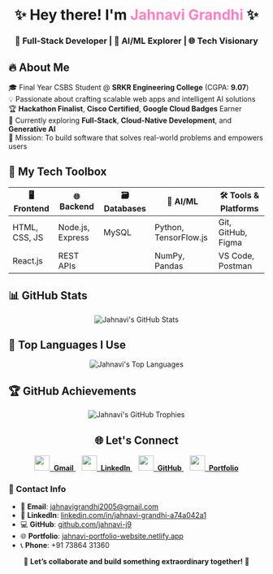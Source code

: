 <h1 align="center">✨ Hey there! I'm <span style="color:#ff80bf;">Jahnavi Grandhi</span> ✨</h1>
<h3 align="center">🚀 Full-Stack Developer | 🤖 AI/ML Explorer | 🌐 Tech Visionary</h3>


## 🔥 About Me

🎓 Final Year CSBS Student @ **SRKR Engineering College** (CGPA: **9.07**)  
💡 Passionate about crafting scalable web apps and intelligent AI solutions  
🏆 **Hackathon Finalist**, **Cisco Certified**, **Google Cloud Badges** Earner  
🌱 Currently exploring **Full-Stack**, **Cloud-Native Development**, and **Generative AI**  
🎯 Mission: To build software that solves real-world problems and empowers users



## 🚀 My Tech Toolbox

| 🖥️ Frontend      | 🌐 Backend       | 🗃️ Databases    | 🤖 AI/ML             | 🛠️ Tools & Platforms     |
|------------------|------------------|------------------|----------------------|--------------------------|
| HTML, CSS, JS    | Node.js, Express | MySQL            | Python, TensorFlow.js| Git, GitHub, Figma       |
| React.js         | REST APIs        |                  | NumPy, Pandas        | VS Code, Postman         |



## 📊 GitHub Stats

<p align="center">
  <img src="https://github-readme-stats.vercel.app/api?username=jahnavi-j9&show_icons=true&theme=tokyonight&hide_border=true&count_private=true" alt="Jahnavi's GitHub Stats" />
</p>



## 💬 Top Languages I Use

<p align="center">
  <img src="https://github-readme-stats.vercel.app/api/top-langs/?username=jahnavi-j9&layout=compact&theme=tokyonight&hide_border=true" alt="Jahnavi's Top Languages" />
</p>



## 🏆 GitHub Achievements

<p align="center">
  <img src="https://github-profile-trophy.vercel.app/?username=jahnavi-j9&theme=tokyonight&row=2&column=3&margin-w=10&margin-h=10" alt="Jahnavi's GitHub Trophies" />
</p>



<h2 align="center">🌐 Let's Connect</h2>

<p align="center">
  <a href="mailto:jahnavigrandhi2005@gmail.com" target="_blank">
    <img src="https://img.icons8.com/color/48/000000/gmail--v1.png" width="30"/>&nbsp;
    <strong>Gmail</strong>
  </a> &nbsp;&nbsp;
  <a href="https://www.linkedin.com/in/jahnavi-grandhi-a74a042a1/" target="_blank">
    <img src="https://img.icons8.com/color/48/000000/linkedin.png" width="30"/>&nbsp;
    <strong>LinkedIn</strong>
  </a> &nbsp;&nbsp;
  <a href="https://github.com/jahnavi-j9" target="_blank">
    <img src="https://img.icons8.com/ios-glyphs/48/000000/github.png" width="30"/>&nbsp;
    <strong>GitHub</strong>
  </a> &nbsp;&nbsp;
  <a href="https://jahnavi-portfolio-website.netlify.app/" target="_blank">
    <img src="https://img.icons8.com/fluency/48/000000/domain.png" width="30"/>&nbsp;
    <strong>Portfolio</strong>
  </a>
</p>



### 📱 Contact Info

- 📧 **Email**: [jahnavigrandhi2005@gmail.com](mailto:jahnavigrandhi2005@gmail.com)  
- 💼 **LinkedIn**: [linkedin.com/in/jahnavi-grandhi-a74a042a1](https://linkedin.com/in/jahnavi-grandhi-a74a042a1)  
- 💻 **GitHub**: [github.com/jahnavi-j9](https://github.com/jahnavi-j9)  
- 🌐 **Portfolio**: [jahnavi-portfolio-website.netlify.app](https://jahnavi-portfolio-website.netlify.app)  
- 📞 **Phone**: +91 73864 31360



<p align="center">
  🌟 <strong>Let’s collaborate and build something extraordinary together!</strong> 🌟
</p>
